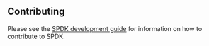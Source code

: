 ## Contributing

Please see the [SPDK development guide](http://www.spdk.io/development/) for information on how to contribute to SPDK.
